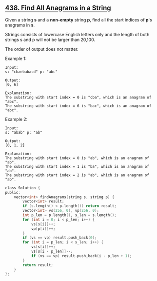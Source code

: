 ## [438. Find All Anagrams in a String](https://leetcode.com/problems/find-all-anagrams-in-a-string/#/description)

Given a string **s** and a **non-empty** string **p**, find all the start indices of **p**'s anagrams in **s**.

Strings consists of lowercase English letters only and the length of both strings s and p will not be larger than 20,100.

The order of output does not matter.

Example 1:

```
Input:
s: "cbaebabacd" p: "abc"

Output:
[0, 6]

Explanation:
The substring with start index = 0 is "cba", which is an anagram of "abc".
The substring with start index = 6 is "bac", which is an anagram of "abc".
```

Example 2:

```
Input:
s: "abab" p: "ab"

Output:
[0, 1, 2]

Explanation:
The substring with start index = 0 is "ab", which is an anagram of "ab".
The substring with start index = 1 is "ba", which is an anagram of "ab".
The substring with start index = 2 is "ab", which is an anagram of "ab".
```

```c
class Solution {
public:
    vector<int> findAnagrams(string s, string p) {
        vector<int> result;
        if (s.length() < p.length()) return result;
        vector<int> vs(256, 0), vp(256, 0);
        int p_len = p.length(), s_len = s.length();
        for (int i = 0; i < p_len; i++) {
            vs[s[i]]++;
            vp[p[i]]++;
        }
        if (vs == vp) result.push_back(0);
        for (int i = p_len; i < s_len; i++) {
            vs[s[i]]++;
            vs[s[i - p_len]]--;
            if (vs == vp) result.push_back(i - p_len + 1);
        }
        return result;
    }
};
```